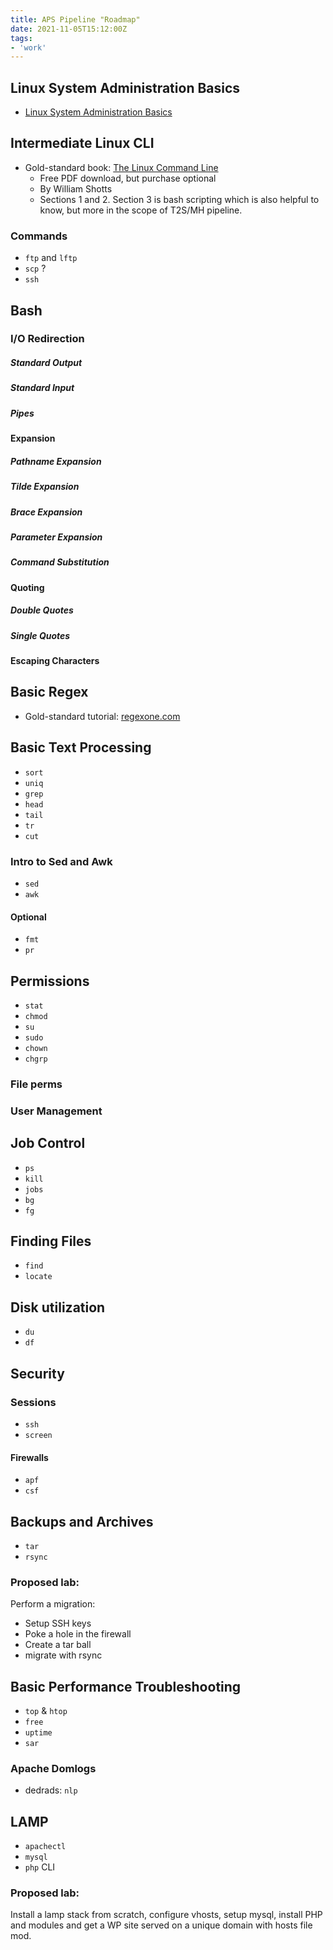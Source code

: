 ```yaml
---
title: APS Pipeline "Roadmap"
date: 2021-11-05T15:12:00Z
tags:
- 'work'
---
```


## Linux System Administration Basics

* [Linux System Administration Basics](https://www.linode.com/docs/guides/linux-system-administration-basics/)

## Intermediate Linux CLI

* Gold-standard book: [The Linux Command Line](https://www.linuxcommand.org/tlcl.php)
  + Free PDF download, but purchase optional
  + By William Shotts
  + Sections 1 and 2. Section 3 is bash scripting which is also helpful to know,
  but more in the scope of T2S/MH pipeline.

### Commands

* `ftp` and `lftp`
* `scp` ?
* `ssh`

## Bash

### I/O Redirection

##### Standard Output

##### Standard Input

##### Pipes 

#### Expansion

##### Pathname Expansion

##### Tilde Expansion

##### Brace Expansion

##### Parameter Expansion

##### Command Substitution

#### Quoting

##### Double Quotes

##### Single Quotes

#### Escaping Characters

## Basic Regex

* Gold-standard tutorial: [regexone.com](https://regexone.com)

## Basic Text Processing

* `sort`
* `uniq`
* `grep`
* `head`
* `tail`
* `tr`
* `cut`

### Intro to Sed and Awk

* `sed`
* `awk`

#### Optional

* `fmt`
* `pr`

## Permissions

* `stat`
* `chmod`
* `su`
* `sudo`
* `chown`
* `chgrp`

### File perms

### User Management

## Job Control

* `ps`
* `kill`
* `jobs`
* `bg`
* `fg`

## Finding Files

* `find`
* `locate`

## Disk utilization

* `du`
* `df`

## Security

### Sessions

* `ssh`
* `screen`

#### Firewalls

* `apf`
* `csf`
 
## Backups and Archives

* `tar`
* `rsync`

### Proposed lab:

Perform a migration:

* Setup SSH keys
* Poke a hole in the firewall
* Create a tar ball
* migrate with rsync

## Basic Performance Troubleshooting

* `top` & `htop`
* `free`
* `uptime`
* `sar`

### Apache Domlogs

* dedrads: `nlp`

## LAMP

* `apachectl`
* `mysql`
* `php` CLI

### Proposed lab:

Install a lamp stack from scratch, configure vhosts, setup mysql, install PHP
and modules and get a WP site served on a unique domain with hosts file mod.
